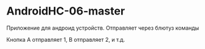 # AndroidHC-06-master

Приложение для андроид устройств.
Отправляет через блютуз команды

Кнопка А отправляет 1, В отправляет 2, и т.д.
